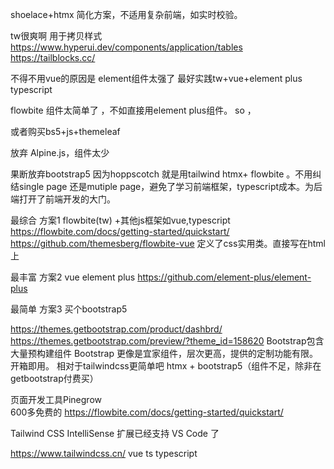 shoelace+htmx 简化方案，不适用复杂前端，如实时校验。


tw很爽啊
用于拷贝样式
https://www.hyperui.dev/components/application/tables
https://tailblocks.cc/

不得不用vue的原因是 element组件太强了
最好实践tw+vue+element plus  typescript


flowbite 组件太简单了 ，不如直接用element plus组件。 so ，

或者购买bs5+js+themeleaf

放弃 Alpine.js，组件太少
 
果断放弃bootstrap5 因为hoppscotch 就是用tailwind
htmx+ flowbite 。不用纠结single page 还是mutiple page，避免了学习前端框架，typescript成本。为后端打开了前端开发的大门。

最综合 方案1 flowbite(tw) +其他js框架如vue,typescript
      https://flowbite.com/docs/getting-started/quickstart/ 
      https://github.com/themesberg/flowbite-vue
      定义了css实用类。直接写在html上
      
最丰富 方案2 vue element plus   https://github.com/element-plus/element-plus

最简单 方案3 买个bootstrap5



https://themes.getbootstrap.com/product/dashbrd/
https://themes.getbootstrap.com/preview/?theme_id=158620
Bootstrap包含大量预构建组件 Bootstrap 更像是宜家组件，层次更高，提供的定制功能有限。 开箱即用。
相对于tailwindcss更简单吧
htmx + bootstrap5（组件不足，除非在getbootstrap付费买）

页面开发工具Pinegrow    
600多免费的
https://flowbite.com/docs/getting-started/quickstart/ 

Tailwind CSS IntelliSense 扩展已经支持 VS Code 了

https://www.tailwindcss.cn/
vue
ts typescript
